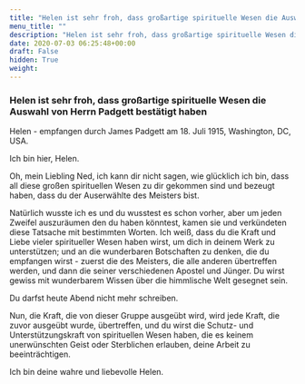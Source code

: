 ```yaml
---
title: "Helen ist sehr froh, dass großartige spirituelle Wesen die Auswahl von Herrn Padgett bestätigt haben"
menu_title: ""
description: "Helen ist sehr froh, dass großartige spirituelle Wesen die Auswahl von Herrn Padgett bestätigt haben"
date: 2020-07-03 06:25:48+00:00
draft: False
hidden: True
weight:
---
```

### Helen ist sehr froh, dass großartige spirituelle Wesen die Auswahl von Herrn Padgett bestätigt haben

Helen - empfangen durch James Padgett am 18. Juli 1915, Washington, DC, USA.

Ich bin hier, Helen.

Oh, mein Liebling Ned, ich kann dir nicht sagen, wie glücklich ich bin, dass all diese großen spirituellen Wesen zu dir gekommen sind und bezeugt haben, dass du der Auserwählte des Meisters bist.

Natürlich wusste ich es und du wusstest es schon vorher, aber um jeden Zweifel auszuräumen den du haben könntest, kamen sie und verkündeten diese Tatsache mit bestimmten Worten. Ich weiß, dass du die Kraft und Liebe vieler spiritueller Wesen haben wirst, um dich in deinem Werk zu unterstützen; und an die wunderbaren Botschaften zu denken, die du empfangen wirst - zuerst die des Meisters, die alle anderen übertreffen werden, und dann die seiner verschiedenen Apostel und Jünger. Du wirst gewiss mit wunderbarem Wissen über die himmlische Welt gesegnet sein.

Du darfst heute Abend nicht mehr schreiben.

Nun, die Kraft, die von dieser Gruppe ausgeübt wird, wird jede Kraft, die zuvor ausgeübt wurde, übertreffen, und du wirst die Schutz- und Unterstützungskraft von spirituellen Wesen haben, die es keinem unerwünschten Geist oder Sterblichen erlauben, deine Arbeit zu beeinträchtigen.

Ich bin deine wahre und liebevolle Helen.
